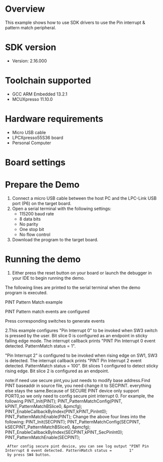Overview
========
This example shows how to use SDK drivers to use the Pin interrupt & pattern match peripheral.

SDK version
===========
- Version: 2.16.000

Toolchain supported
===================
- GCC ARM Embedded  13.2.1
- MCUXpresso  11.10.0

Hardware requirements
=====================
- Micro USB cable
- LPCXpresso55S36 board
- Personal Computer

Board settings
==============

Prepare the Demo
================
1.  Connect a micro USB cable between the host PC and the LPC-Link USB port (P6) on the target board.
2.  Open a serial terminal with the following settings:
    - 115200 baud rate
    - 8 data bits
    - No parity
    - One stop bit
    - No flow control
3.  Download the program to the target board.

Running the demo
================
1. Either press the reset button on your board or launch the debugger in your IDE to begin running the demo.

The following lines are printed to the serial terminal when the demo program is executed.

PINT Pattern Match example

PINT Pattern match events are configured

Press corresponding switches to generate events

2.This example configures "Pin Interrupt 0" to be invoked when SW3 switch is pressed by the user. 
Bit slice 0 is configured as an endpoint in sticky falling edge mode. The interrupt callback prints 
"PINT Pin Interrupt 0 event detected. PatternMatch status =        1". 

"Pin Interrupt 2" is configured to be invoked when rising edge on SW1, SW3 is detected. The 
interrupt callback prints "PINT Pin Interrupt 2 event detected. PatternMatch status =     100". Bit slices
1 configured to detect sticky rising edge. Bit slice 2 is configured as an endpoint.


note:if need use secure pint,you just needs to modify base address.Find PINT baseaddr in source file,
	 you need change it to SECPINT. everything else stays the same.Because of SECURE PINT device only 
	 support PORT0,so we only need to config secure pint interrupt 0.
	 For example, the following
	 PINT_Init(PINT);
     PINT_PatternMatchConfig(PINT, kPINT_PatternMatchBSlice0, &pmcfg);
     PINT_EnableCallbackByIndex(PINT,kPINT_PinInt0);
     PINT_PatternMatchEnable(PINT);
	 Change the above four lines into the following:
	 PINT_Init(SECPINT);
     PINT_PatternMatchConfig(SECPINT, kSECPINT_PatternMatchBSlice0, &pmcfg);
     PINT_EnableCallbackByIndex(SECPINT,kPINT_SecPinInt0);
	 PINT_PatternMatchEnable(SECPINT);
	 
	 After config secure pint device, you can see log output "PINT Pin Interrupt 8 event detected. PatternMatch status =        1"
	 by press SW4 button.
